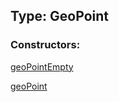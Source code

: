 ## Type: GeoPoint  

### Constructors:

[geoPointEmpty](../constructors/geoPointEmpty.md)  

[geoPoint](../constructors/geoPoint.md)  

